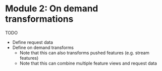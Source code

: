 # Module 2: On demand transformations
TODO

- Define request data
- Define on demand transforms
  - Note that this can also transforms pushed features (e.g. stream features)
  - Note that this can combine multiple feature views and request data